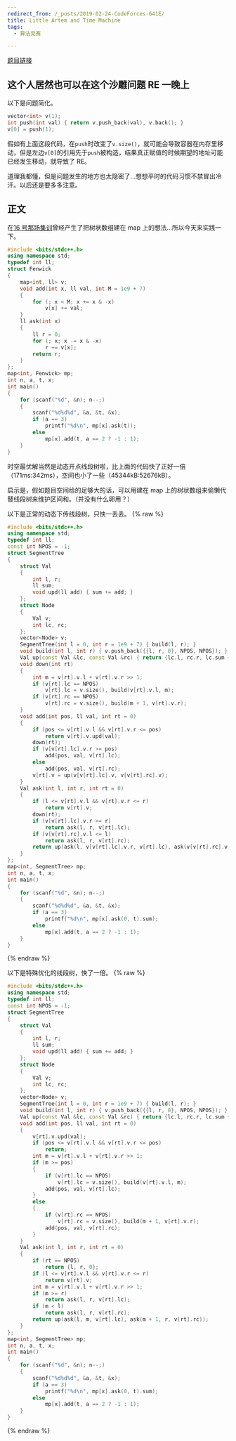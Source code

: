 ```yaml
---
redirect_from: /_posts/2019-02-24-CodeForces-641E/
title: Little Artem and Time Machine
tags:
  - 算法竞赛

---
```


[题目链接](https://vjudge.net/problem/CodeForces-641E)

## 这个人居然也可以在这个沙雕问题 RE 一晚上

以下是问题简化。

```cpp
vector<int> v(1);
int push(int val) { return v.push_back(val), v.back(); }
v[0] = push(1);
```

假如有上面这段代码，在`push`时改变了`v.size()`，就可能会导致容器在内存里移动，但是左边`v[0]`的引用先于`push`被构造，结果真正赋值的时候期望的地址可能已经发生移动，就导致了 RE。

道理我都懂，但是问题发生的地方也太隐密了…想想平时的代码习惯不禁冒出冷汗。以后还是要多多注意。

## 正文

在[16 号那场集训](https://wu-kan.cn/_posts/2019-02-17-Bubble-Cup-11-Finals/)曾经产生了把树状数组建在 map 上的想法…所以今天来实践一下。

```cpp
#include <bits/stdc++.h>
using namespace std;
typedef int ll;
struct Fenwick
{
	map<int, ll> v;
	void add(int x, ll val, int M = 1e9 + 7)
	{
		for (; x < M; x += x & -x)
			v[x] += val;
	}
	ll ask(int x)
	{
		ll r = 0;
		for (; x; x -= x & -x)
			r += v[x];
		return r;
	}
};
map<int, Fenwick> mp;
int n, a, t, x;
int main()
{
	for (scanf("%d", &n); n--;)
	{
		scanf("%d%d%d", &a, &t, &x);
		if (a == 3)
			printf("%d\n", mp[x].ask(t));
		else
			mp[x].add(t, a == 2 ? -1 : 1);
	}
}
```

时空最优解当然是动态开点线段树啦，比上面的代码快了正好一倍（171ms:342ms），空间也小了一些（45344kB:52676kB）。

启示是，假如题目空间给的足够大的话，可以用建在 map 上的树状数组来偷懒代替线段树来维护区间和。（并没有什么卵用？）

以下是正常的动态下传线段树，只快一丢丢。
{% raw %}

```cpp
#include <bits/stdc++.h>
using namespace std;
typedef int ll;
const int NPOS = -1;
struct SegmentTree
{
	struct Val
	{
		int l, r;
		ll sum;
		void upd(ll add) { sum += add; }
	};
	struct Node
	{
		Val v;
		int lc, rc;
	};
	vector<Node> v;
	SegmentTree(int l = 0, int r = 1e9 + 7) { build(l, r); }
	void build(int l, int r) { v.push_back({{l, r, 0}, NPOS, NPOS}); }
	Val up(const Val &lc, const Val &rc) { return {lc.l, rc.r, lc.sum + rc.sum}; }
	void down(int rt)
	{
		int m = v[rt].v.l + v[rt].v.r >> 1;
		if (v[rt].lc == NPOS)
			v[rt].lc = v.size(), build(v[rt].v.l, m);
		if (v[rt].rc == NPOS)
			v[rt].rc = v.size(), build(m + 1, v[rt].v.r);
	}
	void add(int pos, ll val, int rt = 0)
	{
		if (pos <= v[rt].v.l && v[rt].v.r <= pos)
			return v[rt].v.upd(val);
		down(rt);
		if (v[v[rt].lc].v.r >= pos)
			add(pos, val, v[rt].lc);
		else
			add(pos, val, v[rt].rc);
		v[rt].v = up(v[v[rt].lc].v, v[v[rt].rc].v);
	}
	Val ask(int l, int r, int rt = 0)
	{
		if (l <= v[rt].v.l && v[rt].v.r <= r)
			return v[rt].v;
		down(rt);
		if (v[v[rt].lc].v.r >= r)
			return ask(l, r, v[rt].lc);
		if (v[v[rt].rc].v.l <= l)
			return ask(l, r, v[rt].rc);
		return up(ask(l, v[v[rt].lc].v.r, v[rt].lc), ask(v[v[rt].rc].v.l, r, v[rt].rc));
	}
};
map<int, SegmentTree> mp;
int n, a, t, x;
int main()
{
	for (scanf("%d", &n); n--;)
	{
		scanf("%d%d%d", &a, &t, &x);
		if (a == 3)
			printf("%d\n", mp[x].ask(0, t).sum);
		else
			mp[x].add(t, a == 2 ? -1 : 1);
	}
}
```

{% endraw %}

以下是特殊优化的线段树，快了一倍。
{% raw %}

```cpp
#include <bits/stdc++.h>
using namespace std;
typedef int ll;
const int NPOS = -1;
struct SegmentTree
{
	struct Val
	{
		int l, r;
		ll sum;
		void upd(ll add) { sum += add; }
	};
	struct Node
	{
		Val v;
		int lc, rc;
	};
	vector<Node> v;
	SegmentTree(int l = 0, int r = 1e9 + 7) { build(l, r); }
	void build(int l, int r) { v.push_back({{l, r, 0}, NPOS, NPOS}); }
	Val up(const Val &lc, const Val &rc) { return {lc.l, rc.r, lc.sum + rc.sum}; }
	void add(int pos, ll val, int rt = 0)
	{
		v[rt].v.upd(val);
		if (pos <= v[rt].v.l && v[rt].v.r <= pos)
			return;
		int m = v[rt].v.l + v[rt].v.r >> 1;
		if (m >= pos)
		{
			if (v[rt].lc == NPOS)
				v[rt].lc = v.size(), build(v[rt].v.l, m);
			add(pos, val, v[rt].lc);
		}
		else
		{
			if (v[rt].rc == NPOS)
				v[rt].rc = v.size(), build(m + 1, v[rt].v.r);
			add(pos, val, v[rt].rc);
		}
	}
	Val ask(int l, int r, int rt = 0)
	{
		if (rt == NPOS)
			return {l, r, 0};
		if (l <= v[rt].v.l && v[rt].v.r <= r)
			return v[rt].v;
		int m = v[rt].v.l + v[rt].v.r >> 1;
		if (m >= r)
			return ask(l, r, v[rt].lc);
		if (m < l)
			return ask(l, r, v[rt].rc);
		return up(ask(l, m, v[rt].lc), ask(m + 1, r, v[rt].rc));
	}
};
map<int, SegmentTree> mp;
int n, a, t, x;
int main()
{
	for (scanf("%d", &n); n--;)
	{
		scanf("%d%d%d", &a, &t, &x);
		if (a == 3)
			printf("%d\n", mp[x].ask(0, t).sum);
		else
			mp[x].add(t, a == 2 ? -1 : 1);
	}
}
```

{% endraw %}

